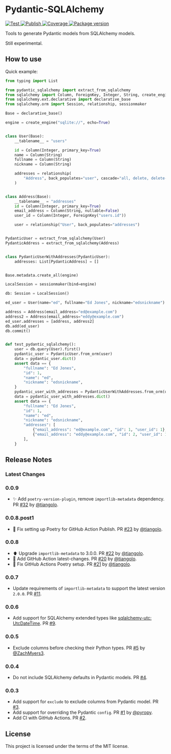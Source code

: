 # Pydantic-SQLAlchemy

<a href="https://github.com/tiangolo/pydantic-sqlalchemy/actions?query=workflow%3ATest" target="_blank">
    <img src="https://github.com/tiangolo/pydantic-sqlalchemy/workflows/Test/badge.svg" alt="Test">
</a>
<a href="https://github.com/tiangolo/pydantic-sqlalchemy/actions?query=workflow%3APublish" target="_blank">
    <img src="https://github.com/tiangolo/pydantic-sqlalchemy/workflows/Publish/badge.svg" alt="Publish">
</a>
<a href="https://codecov.io/gh/tiangolo/pydantic-sqlalchemy" target="_blank">
    <img src="https://img.shields.io/codecov/c/github/tiangolo/pydantic-sqlalchemy?color=%2334D058" alt="Coverage">
</a>
<a href="https://pypi.org/project/pydantic-sqlalchemy" target="_blank">
    <img src="https://img.shields.io/pypi/v/pydantic-sqlalchemy?color=%2334D058&label=pypi%20package" alt="Package version">
</a>

Tools to generate Pydantic models from SQLAlchemy models.

Still experimental.

## How to use

Quick example:

```Python
from typing import List

from pydantic_sqlalchemy import extract_from_sqlalchemy
from sqlalchemy import Column, ForeignKey, Integer, String, create_engine
from sqlalchemy.ext.declarative import declarative_base
from sqlalchemy.orm import Session, relationship, sessionmaker

Base = declarative_base()

engine = create_engine("sqlite://", echo=True)


class User(Base):
    __tablename__ = "users"

    id = Column(Integer, primary_key=True)
    name = Column(String)
    fullname = Column(String)
    nickname = Column(String)

    addresses = relationship(
        "Address", back_populates="user", cascade="all, delete, delete-orphan"
    )


class Address(Base):
    __tablename__ = "addresses"
    id = Column(Integer, primary_key=True)
    email_address = Column(String, nullable=False)
    user_id = Column(Integer, ForeignKey("users.id"))

    user = relationship("User", back_populates="addresses")


PydanticUser = extract_from_sqlalchemy(User)
PydanticAddress = extract_from_sqlalchemy(Address)


class PydanticUserWithAddresses(PydanticUser):
    addresses: List[PydanticAddress] = []


Base.metadata.create_all(engine)

LocalSession = sessionmaker(bind=engine)

db: Session = LocalSession()

ed_user = User(name="ed", fullname="Ed Jones", nickname="edsnickname")

address = Address(email_address="ed@example.com")
address2 = Address(email_address="eddy@example.com")
ed_user.addresses = [address, address2]
db.add(ed_user)
db.commit()


def test_pydantic_sqlalchemy():
    user = db.query(User).first()
    pydantic_user = PydanticUser.from_orm(user)
    data = pydantic_user.dict()
    assert data == {
        "fullname": "Ed Jones",
        "id": 1,
        "name": "ed",
        "nickname": "edsnickname",
    }
    pydantic_user_with_addresses = PydanticUserWithAddresses.from_orm(user)
    data = pydantic_user_with_addresses.dict()
    assert data == {
        "fullname": "Ed Jones",
        "id": 1,
        "name": "ed",
        "nickname": "edsnickname",
        "addresses": [
            {"email_address": "ed@example.com", "id": 1, "user_id": 1},
            {"email_address": "eddy@example.com", "id": 2, "user_id": 1},
        ],
    }
```

## Release Notes

### Latest Changes


### 0.0.9

* ✨ Add `poetry-version-plugin`, remove `importlib-metadata` dependency. PR [#32](https://github.com/tiangolo/pydantic-sqlalchemy/pull/32) by [@tiangolo](https://github.com/tiangolo).

### 0.0.8.post1

* 💚 Fix setting up Poetry for GitHub Action Publish. PR [#23](https://github.com/tiangolo/pydantic-sqlalchemy/pull/23) by [@tiangolo](https://github.com/tiangolo).

### 0.0.8

* ⬆️ Upgrade `importlib-metadata` to 3.0.0. PR [#22](https://github.com/tiangolo/pydantic-sqlalchemy/pull/22) by [@tiangolo](https://github.com/tiangolo).
* 👷 Add GitHub Action latest-changes. PR [#20](https://github.com/tiangolo/pydantic-sqlalchemy/pull/20) by [@tiangolo](https://github.com/tiangolo).
* 💚 Fix GitHub Actions Poetry setup. PR [#21](https://github.com/tiangolo/pydantic-sqlalchemy/pull/21) by [@tiangolo](https://github.com/tiangolo).

### 0.0.7

* Update requirements of `importlib-metadata` to support the latest version `2.0.0`. PR [#11](https://github.com/tiangolo/pydantic-sqlalchemy/pull/11).

### 0.0.6

* Add support for SQLAlchemy extended types like [sqlalchemy-utc: UtcDateTime](https://github.com/spoqa/sqlalchemy-utc). PR [#9](https://github.com/tiangolo/pydantic-sqlalchemy/pull/9).

### 0.0.5

* Exclude columns before checking their Python types. PR [#5](https://github.com/tiangolo/pydantic-sqlalchemy/pull/5) by [@ZachMyers3](https://github.com/ZachMyers3).

### 0.0.4

* Do not include SQLAlchemy defaults in Pydantic models. PR [#4](https://github.com/tiangolo/pydantic-sqlalchemy/pull/4).

### 0.0.3

* Add support for `exclude` to exclude columns from Pydantic model. PR [#3](https://github.com/tiangolo/pydantic-sqlalchemy/pull/3).
* Add support for overriding the Pydantic `config`. PR [#1](https://github.com/tiangolo/pydantic-sqlalchemy/pull/1) by [@pyropy](https://github.com/pyropy).
* Add CI with GitHub Actions. PR [#2](https://github.com/tiangolo/pydantic-sqlalchemy/pull/2).

## License

This project is licensed under the terms of the MIT license.
